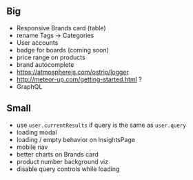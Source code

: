 ## Big
* Responsive Brands card (table)
* rename Tags -> Categories
* User accounts
* badge for boards (coming soon)
* price range on products
* brand autocomplete
* https://atmospherejs.com/ostrio/logger
* http://meteor-up.com/getting-started.html ?
* GraphQL

## Small
* use `user.currentResults` if query is the same as `user.query`
* loading modal
* loading / empty behavior on InsightsPage
* mobile nav
* better charts on Brands card
* product number background viz
* disable query controls while loading
